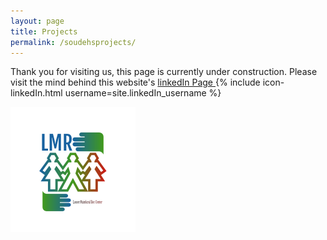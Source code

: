 ```yaml
---
layout: page
title: Projects
permalink: /soudehsprojects/
---
```



Thank you for visiting us, this page is currently under construction.
Please visit the mind behind this website's <a href="https://ca.linkedin.com/in/soudehmousavi"> 
linkedIn Page </a> 
{% include icon-linkedIn.html username=site.linkedIn_username  %}

<img
    src="./_includes/525d2018-795b-4161-8ea5-d9fcec44ce31.png"/>
